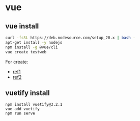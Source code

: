 # vue

## vue install
``` bash
curl -fsSL https://deb.nodesource.com/setup_20.x | bash -
apt-get install -y nodejs
npm install -g @vue/cli
vue create testweb
```
For create:
- [ref1](https://book.vue.tw/)
- [ref2](https://medium.com/%E5%86%8D%E4%B8%8D%E5%AF%AB%E5%B0%B1%E8%A6%81%E5%BF%98%E4%BA%86/%E5%BB%BA%E7%AB%8Bvue%E6%96%B0%E5%B0%88%E6%A1%88%E8%88%87%E8%A8%AD%E5%AE%9A-2d42ba3a036)

## vuetify install
```
npm install vuetify@3.2.1
vue add vuetify
npm run serve
```

